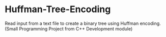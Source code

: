 # Huffman-Tree-Encoding
Read input from a text file to create a binary tree using Huffman encoding. (Small Programming Project from C++ Development module)
